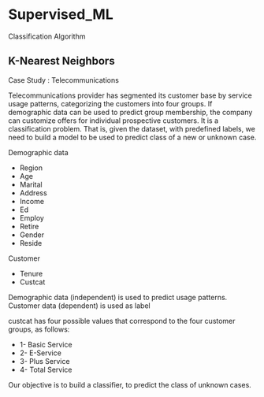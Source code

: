 # Supervised_ML
Classification Algorithm

## K-Nearest Neighbors

Case Study : Telecommunications 

Telecommunications provider has segmented its customer base by service usage patterns, categorizing the customers into four groups. If demographic data can be used to predict group membership, the company can customize offers for individual prospective customers. It is a classification problem. That is, given the dataset, with predefined labels, we need to build a model to be used to predict class of a new or unknown case.

Demographic data

* Region
* Age
* Marital
* Address
* Income
* Ed
* Employ
* Retire
* Gender
* Reside

Customer 

* Tenure
* Custcat

Demographic data (independent) is used to predict usage patterns.
Customer data (dependent) is used as label

custcat has four possible values that correspond to the four customer groups, as follows: 
  * 1- Basic Service 
  * 2- E-Service 
  * 3- Plus Service 
  * 4- Total Service

Our objective is to build a classifier, to predict the class of unknown cases. 
